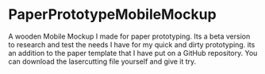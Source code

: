 # PaperPrototypeMobileMockup
A wooden Mobile Mockup I made for paper prototyping. Its a beta version to research and test the needs I have for my quick and dirty prototyping. its an addition to the paper template that I have put on a GitHub repository. You can download the lasercutting file yourself and give it try.
